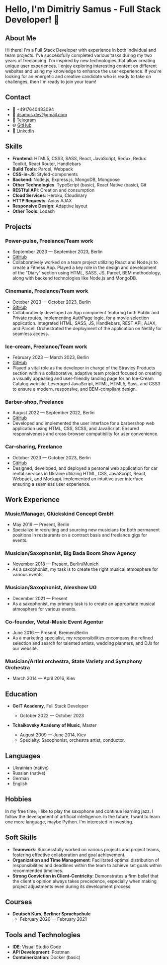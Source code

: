 # Hello, I'm Dimitriy Samus - Full Stack Developer! 👋

## About Me

Hi there! I'm a Full Stack Developer with experience in both individual and team projects. I've successfully completed various tasks during my two years of freelancing. I'm inspired by new technologies that allow creating unique user experiences. I enjoy exploring interesting content on different websites and using my knowledge to enhance the user experience. If you're looking for an energetic and creative candidate who is ready to take on challenges, then I'm ready to join your team!

## Contact

- 📱 +4917640483094
- 📧 dsamus.dev@gmail.com
- 💬 [Telegram](https://t.me/[your_username])
- 🌐 [GitHub](https://github.com/[your_username])
- 🔗 [LinkedIn](https://www.linkedin.com/in/[your_profile])

## Skills

- **Frontend**: HTML5, CSS3, SASS, React, JavaScript, Redux, Redux Toolkit, React Router, Handlebars
- **Build Tools**: Parcel, Webpack
- **CSS-in-JS**: Styled-components
- **Backend**: Node.js, Express.js, MongoDB, Mongoose
- **Other Technologies**: TypeScript (basic), React Native (basic), Git
- **RESTful API**: Creation and consumption
- **Cloud Services**: Heroku, Cloudinary
- **HTTP Requests**: Axios AJAX
- **Responsive Design**: Adaptive layout
- **Other Tools**: Lodash

## Projects

### Power-pulse, Freelance/Team work

- September 2023 — September 2023, Berlin
- [GitHub](link)
- Collaboratively worked on a team project utilizing React and Node.js to create a Fitness App. Played a key role in the design and development of the "Diary" section using HTML, SASS, JS, Parcel, BEM methodology, along with backend technologies like Node.js and MongoDB.

### Cinemania, Freelance/Team work

- October 2023 — October 2023, Berlin
- [GitHub](link)
- Collaboratively developed an App component featuring both Public and Private routes, implementing AuthPage logic, for a movie selection application. Integrated HTML, SASS, JS, Handlebars, REST API, AJAX, and Parcel. Orchestrated the deployment of the application on Netlify for seamless access.

### Ice-cream, Freelance/Team work

- February 2023 — March 2023, Berlin
- [GitHub](link)
- Played a vital role as the developer in charge of the Stravicy Products section within a collaborative, adaptive team project focused on creating a visually appealing and user-friendly landing page for an Ice-Cream Catalog website. Leveraged JavaScript, HTML, HTML5, Sass, and CSS3 to ensure a modern, responsive, and BEM-compliant design.

### Barber-shop, Freelance

- August 2022 — September 2022, Berlin
- [GitHub](link)
- Developed and implemented the user interface for a barbershop web application using HTML, CSS, SCSS, and JavaScript. Ensured responsiveness and cross-browser compatibility for user convenience.

### Car-sharing, Freelance

- October 2023 — October 2023, Berlin
- [GitHub](link)
- Designed, developed, and deployed a personal web application for car rental services in Ukraine utilizing HTML, CSS, JavaScript, React, Webpack, and Mockapi. Implemented an intuitive user interface ensuring a seamless user experience.

## Work Experience

### Music/Manager, Glückskind Concept GmbH

- May 2019 — Present, Berlin
- Specialize in recruiting and sourcing new musicians for both permanent positions in restaurants on a contract basis and freelance gigs for events.

### Musician/Saxophonist, Big Bada Boom Show Agency

- November 2018 — Present, Berlin/Munich
- As a saxophonist, my task is to create the right musical atmosphere for various events.

### Musician/Saxophonist, Alexshow UG

- December 2021 — Present
- As a saxophonist, my primary task is to create an appropriate musical atmosphere for various events.

### Co-founder, Vetal-Music Event Agentur

- June 2016 — Present, Bremen/Berlin
- As a marketing specialist, my responsibilities encompass the refined selection and search for talented artists, wedding planners, and DJs for our website.

### Musician/Artist orchestra, State Variety and Symphony Orchestra

- March 2014 — April 2016, Kiev

## Education

- **GoIT Academy**, Full Stack Developer

  - October 2022 — October 2023

- **Tchaikovsky Academy of Music**, Master
  - August 2009 — June 2014, Kiev
  - Specialty: Saxophonist, orchestra artist, conductor.

## Languages

- Ukrainian (native)
- Russian (native)
- German
- English

## Hobbies

In my free time, I like to play the saxophone and continue learning jazz. I follow the development of artificial intelligence. In the future, I want to learn one more language, maybe Python. I'm interested in investing.

## Soft Skills

- **Teamwork**: Successfully worked on various projects and project teams, fostering effective collaboration and goal achievement.
- **Organization and Time Management**: Facilitated optimal distribution of responsibilities and deadlines within the team to achieve set goals within recommended timelines.
- **Strong Conviction in Client-Centricity**: Demonstrates a firm belief that the client's opinion always takes precedence, especially when making project adjustments even during its development process.

## Courses

- **Deutsch Kurs, Berliner Sprachschule**
  - February 2020 — February 2021

## Tools and Technologies

- **IDE**: Visual Studio Code
- **API Development**: Postman
- **Containerization**: Docker (basic)

